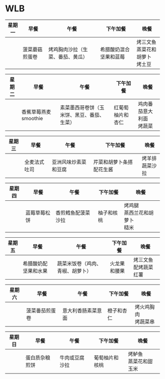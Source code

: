 # WLB

|  星期一          | 早餐                           | 午餐                                      | 下午加餐                               | 晚餐                                   |
|-----------------|--------------------------------|-------------------------------------------|----------------------------------------|----------------------------------------|
|                 | 菠菜蘑菇煎蛋卷                 | 烤鸡胸肉沙拉（生菜、番茄、黄瓜）     | 希腊酸奶混合坚果和蓝莓                 | 烤三文鱼<br>蒸菜花和胡萝卜<br>烤土豆  |

|  星期二          | 早餐                           | 午餐                                      | 下午加餐                               | 晚餐                                   |
|-----------------|--------------------------------|-------------------------------------------|----------------------------------------|----------------------------------------|
|                 | 香蕉草莓燕麦smoothie            | 素菜墨西哥卷饼（玉米饼、黑豆、番茄、生菜）| 红葡萄柚片和杏仁                       | 鸡肉番茄意大利面<br>烤蔬菜            |

|  星期三          | 早餐                           | 午餐                                      | 下午加餐                               | 晚餐                                   |
|-----------------|--------------------------------|-------------------------------------------|----------------------------------------|----------------------------------------|
|                 | 全麦法式吐司                   | 亚洲风味炒素菜和豆腐                    | 芹菜和胡萝卜条搭配花生酱              | 烤羊排<br>蔬菜沙拉                    |

|  星期四          | 早餐                           | 午餐                                      | 下午加餐                               | 晚餐                                   |
|-----------------|--------------------------------|-------------------------------------------|----------------------------------------|----------------------------------------|
|                 | 蓝莓草莓松饼                   | 香煎鳕鱼配菠菜沙拉                      | 柚子和核桃                             | 烤鸡腿<br>蒸西兰花和胡萝卜<br>糙米  |

|  星期五          | 早餐                           | 午餐                                      | 下午加餐                               | 晚餐                                   |
|-----------------|--------------------------------|-------------------------------------------|----------------------------------------|----------------------------------------|
|                 | 希腊酸奶配坚果和水果            | 蔬菜米饭卷（鸡肉、青椒、胡萝卜）       | 火龙果和腰果                           | 烤三文鱼配烤蔬菜<br>红薯              |

|  星期六          | 早餐                           | 午餐                                      | 下午加餐                               | 晚餐                                   |
|-----------------|--------------------------------|-------------------------------------------|----------------------------------------|----------------------------------------|
|                 | 菠菜番茄煎蛋卷                 | 意大利香肠素菜意面                     | 橙子和杏仁                             | 烤火鸡胸肉<br>烤蔬菜串              |

|  星期日          | 早餐                           | 午餐                                      | 下午加餐                               | 晚餐                                   |
|-----------------|--------------------------------|-------------------------------------------|----------------------------------------|----------------------------------------|
|                 | 蛋白质杂粮煎饼                 | 牛肉或豆腐沙拉                          | 葡萄柚片和核桃                         | 烤鲈鱼<br>蒸菜花和甜玉米             |


